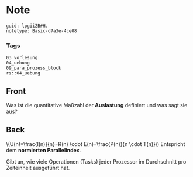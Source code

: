 # Note
```
guid: lpgiiZB#H.
notetype: Basic-d7a3e-4ce08
```

### Tags
```
03_vorlesung
04_uebung
09_para_prozess_block
rs::04_uebung
```

## Front
<p>Was ist die quantitative Maßzahl der <b>Auslastung</b> definiert
und was sagt sie aus?

## Back
<p>\(U(n)=\frac{I(n)}{n}=R(n) \cdot E(n)=\frac{P(n)}{n \cdot
T(n)}\) Entspricht dem <b>normierten Parallelindex</b>.
<p>Gibt an, wie viele Operationen (Tasks) jeder Prozessor im
Durchschnitt pro Zeiteinheit ausgeführt hat.
